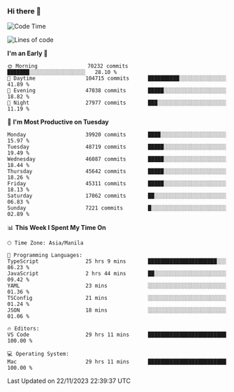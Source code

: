 ### Hi there 👋

<!--START_SECTION:waka-->
![Code Time](http://img.shields.io/badge/Code%20Time-4%2C570%20hrs%2025%20mins-blue)

![Lines of code](https://img.shields.io/badge/From%20Hello%20World%20I%27ve%20Written-106.8%20million%20lines%20of%20code-blue)

**I'm an Early 🐤** 

```text
🌞 Morning                70232 commits       ███████░░░░░░░░░░░░░░░░░░   28.10 % 
🌆 Daytime                104715 commits      ██████████░░░░░░░░░░░░░░░   41.89 % 
🌃 Evening                47038 commits       █████░░░░░░░░░░░░░░░░░░░░   18.82 % 
🌙 Night                  27977 commits       ███░░░░░░░░░░░░░░░░░░░░░░   11.19 % 
```
📅 **I'm Most Productive on Tuesday** 

```text
Monday                   39920 commits       ████░░░░░░░░░░░░░░░░░░░░░   15.97 % 
Tuesday                  48719 commits       █████░░░░░░░░░░░░░░░░░░░░   19.49 % 
Wednesday                46087 commits       █████░░░░░░░░░░░░░░░░░░░░   18.44 % 
Thursday                 45642 commits       █████░░░░░░░░░░░░░░░░░░░░   18.26 % 
Friday                   45311 commits       █████░░░░░░░░░░░░░░░░░░░░   18.13 % 
Saturday                 17062 commits       ██░░░░░░░░░░░░░░░░░░░░░░░   06.83 % 
Sunday                   7221 commits        █░░░░░░░░░░░░░░░░░░░░░░░░   02.89 % 
```


📊 **This Week I Spent My Time On** 

```text
🕑︎ Time Zone: Asia/Manila

💬 Programming Languages: 
TypeScript               25 hrs 9 mins       ██████████████████████░░░   86.23 % 
JavaScript               2 hrs 44 mins       ██░░░░░░░░░░░░░░░░░░░░░░░   09.42 % 
YAML                     23 mins             ░░░░░░░░░░░░░░░░░░░░░░░░░   01.36 % 
TSConfig                 21 mins             ░░░░░░░░░░░░░░░░░░░░░░░░░   01.24 % 
JSON                     18 mins             ░░░░░░░░░░░░░░░░░░░░░░░░░   01.06 % 

🔥 Editors: 
VS Code                  29 hrs 11 mins      █████████████████████████   100.00 % 

💻 Operating System: 
Mac                      29 hrs 11 mins      █████████████████████████   100.00 % 
```


 Last Updated on 22/11/2023 22:39:37 UTC
<!--END_SECTION:waka-->


<!--
**rad182/rad182** is a ✨ _special_ ✨ repository because its `README.md` (this file) appears on your GitHub profile.

Here are some ideas to get you started:

- 🔭 I’m currently working on ...
- 🌱 I’m currently learning ...
- 👯 I’m looking to collaborate on ...
- 🤔 I’m looking for help with ...
- 💬 Ask me about ...
- 📫 How to reach me: ...
- 😄 Pronouns: ...
- ⚡ Fun fact: ...
-->
